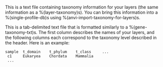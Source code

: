 This is a text file containing taxonomy information for your layers (the same information as a %(layer-taxonomy)s). You can bring this information into a %(single-profile-db)s using %(anvi-import-taxonomy-for-layers)s. 

This is a tab-delimited text file that is formatted similarly to a %(gene-taxonomy-txt)s. The first column describes the names of your layers, and the following columns each correspond to the taxonomy level described in the header. Here is an example:

    sample  t_domain    t_phylum    t_class     ...
     c1     Eukaryea    Chordata    Mammalia
     ...
     

